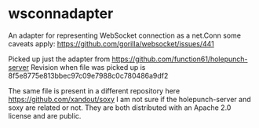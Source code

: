 # wsconnadapter
An adapter for representing WebSocket connection as a net.Conn
some caveats apply: https://github.com/gorilla/websocket/issues/441

Picked up just the adapter from https://github.com/function61/holepunch-server
Revision when file was picked up is 8f5e8775e813bbec97c09e7988c0c780486a9df2

The same file is present in a different repository here https://github.com/xandout/soxy
I am not sure if the holepunch-server and soxy are related or not. They are both distributed
with an Apache 2.0 license and are public.
